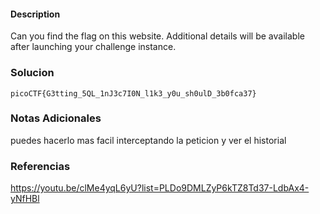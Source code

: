 #### Description

Can you find the flag on this website.
Additional details will be available after launching your challenge instance.
### Solucion

```
picoCTF{G3tting_5QL_1nJ3c7I0N_l1k3_y0u_sh0ulD_3b0fca37}
```
### Notas Adicionales
puedes hacerlo mas facil interceptando la peticion y ver el historial
### Referencias

https://youtu.be/clMe4yqL6yU?list=PLDo9DMLZyP6kTZ8Td37-LdbAx4-yNfHBl

